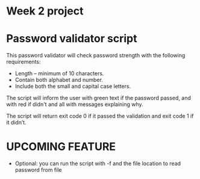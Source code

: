 # Week 2 project

# Password validator script

This password validator will check password strength with the following requirements:
  * Length – minimum of 10 characters.
  * Contain both alphabet and number.
  * Include both the small and capital case letters.
  
The script will inform the user with green text if the password passed, and with red if didn't and all with messages explaining why. 

The script will return exit code 0 if it passed the validation and exit code 1 if it didn’t.

# UPCOMING FEATURE
* Optional: you can run the script with -f and the file location to read password from file

